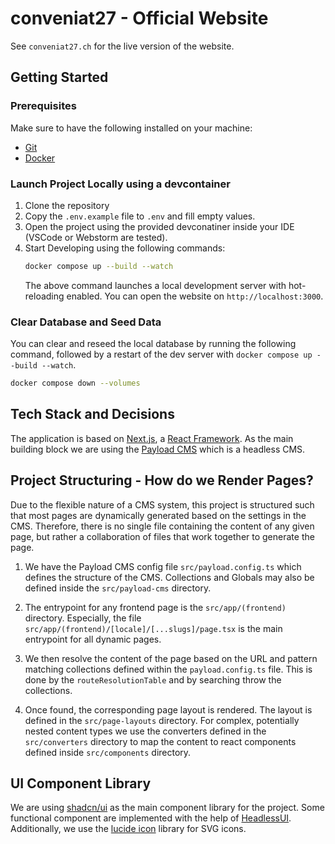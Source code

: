 # conveniat27 - Official Website

See `conveniat27.ch` for the live version of the website.

## Getting Started

### Prerequisites

Make sure to have the following installed on your machine:

- [Git](https://git-scm.com/)
- [Docker](https://www.docker.com/)

### Launch Project Locally using a devcontainer

1. Clone the repository
2. Copy the `.env.example` file to `.env` and fill empty values.
3. Open the project using the provided devconatiner inside your IDE (VSCode or Webstorm are tested).
4. Start Developing using the following commands:
   ```bash
   docker compose up --build --watch
   ```
   The above command launches a local development server with hot-reloading enabled.
   You can open the website on `http://localhost:3000`.

### Clear Database and Seed Data

You can clear and reseed the local database by running the following command, followed by a restart of the dev server
with `docker compose up --build --watch`.

```bash
docker compose down --volumes
```

## Tech Stack and Decisions

The application is based on [Next.js](https://nextjs.org/docs/canary/app/api-reference/functions/generate-metadata), a
[React Framework](https://19.react.dev/). As the main building block we are using
the [Payload CMS](https://payloadcms.com/docs/beta/getting-started/what-is-payload) which is a headless CMS.

## Project Structuring - How do we Render Pages?

Due to the flexible nature of a CMS system, this project is structured such that most pages are dynamically generated
based on the settings in the CMS. Therefore, there is no single file containing the content of any given page, but
rather a collaboration of files that work together to generate the page.

1. We have the Payload CMS config file `src/payload.config.ts` which defines the structure of the CMS. Collections and
   Globals may also be defined inside the `src/payload-cms` directory.

2. The entrypoint for any frontend page is the `src/app/(frontend)` directory. Especially, the file
   `src/app/(frontend)/[locale]/[...slugs]/page.tsx` is the main entrypoint for all dynamic pages.

3. We then resolve the content of the page based on the URL and pattern matching collections defined within the
   `payload.config.ts` file. This is done by the `routeResolutionTable` and by searching throw the collections.

4. Once found, the corresponding page layout is rendered. The layout is defined in the `src/page-layouts` directory.
   For complex, potentially nested content types we use the converters defined in the `src/converters` directory to
   map the content to react components defined inside `src/components` directory.

## UI Component Library

We are using [shadcn/ui](https://ui.shadcn.com/) as the main component library for the project. Some functional
component are implemented with the help of [HeadlessUI](https://headlessui.com/). Additionally, we use
the [lucide icon](https://lucide.dev/icons/) library for SVG icons.

